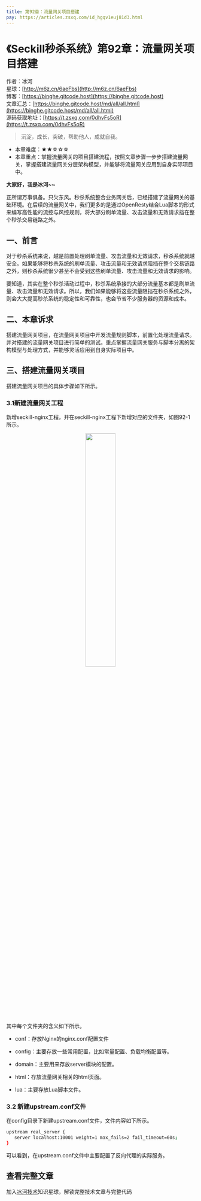 ```yaml
---
title: 第92章：流量网关项目搭建
pay: https://articles.zsxq.com/id_hgqv1euj81d3.html
---
```


# 《Seckill秒杀系统》第92章：流量网关项目搭建

作者：冰河
<br/>星球：[http://m6z.cn/6aeFbs](http://m6z.cn/6aeFbs)
<br/>博客：[https://binghe.gitcode.host](https://binghe.gitcode.host)
<br/>文章汇总：[https://binghe.gitcode.host/md/all/all.html](https://binghe.gitcode.host/md/all/all.html)
<br/>源码获取地址：[https://t.zsxq.com/0dhvFs5oR](https://t.zsxq.com/0dhvFs5oR)

> 沉淀，成长，突破，帮助他人，成就自我。

* 本章难度：★★☆☆☆
* 本章重点：掌握流量网关的项目搭建流程，按照文章步骤一步步搭建流量网关，掌握搭建流量网关分层架构模型，并能够将流量网关应用到自身实际项目中。

**大家好，我是冰河~~**

正所谓万事俱备。只欠东风。秒杀系统整合业务网关后，已经搭建了流量网关的基础环境。在后续的流量网关中，我们更多的是通过OpenResty结合Lua脚本的形式来编写高性能的流控与风控规则，将大部分刷单流量、攻击流量和无效请求挡在整个秒杀交易链路之外。

## 一、前言

对于秒杀系统来说，越是前置处理刷单流量、攻击流量和无效请求，秒杀系统就越安全。如果能够将秒杀系统的刷单流量、攻击流量和无效请求阻挡在整个交易链路之外，则秒杀系统很少甚至不会受到这些刷单流量、攻击流量和无效请求的影响。

要知道，其实在整个秒杀活动过程中，秒杀系统承接的大部分流量基本都是刷单流量、攻击流量和无效请求。所以，我们如果能够将这些流量阻挡在秒杀系统之外，则会大大提高秒杀系统的稳定性和可靠性，也会节省不少服务器的资源和成本。

## 二、本章诉求

搭建流量网关项目，在流量网关项目中开发流量规则脚本，前置化处理流量请求。并对搭建的流量网关项目进行简单的测试。重点掌握流量网关服务与脚本分离的架构模型与处理方式，并能够灵活应用到自身实际项目中。

## 三、搭建流量网关项目

搭建流量网关项目的具体步骤如下所示。

### 3.1新建流量网关工程

新增seckill-nginx工程，并在seckill-nginx工程下新增对应的文件夹，如图92-1所示。

<div align="center">
    <img src="https://binghe.gitcode.host/images/project/seckill/seckill-2023-09-02-001.png?raw=true" width="40%">
    <br/>
</div>


其中每个文件夹的含义如下所示。

* conf：存放Nginx的nginx.conf配置文件

* config：主要存放一些常用配置，比如常量配置、负载均衡配置等。
* domain：主要用来存放server模块的配置。
* html：存放流量网关相关的html页面。
* lua：主要存放Lua脚本文件。

### 3.2 新建upstream.conf文件

在config目录下新建upstream.conf文件，文件内容如下所示。

```bash
upstream real_server {
   server localhost:10001 weight=1 max_fails=2 fail_timeout=60s;
}
```

可以看到，在upstream.conf文件中主要配置了反向代理的实际服务。

## 查看完整文章

加入[冰河技术](http://m6z.cn/6aeFbs)知识星球，解锁完整技术文章与完整代码